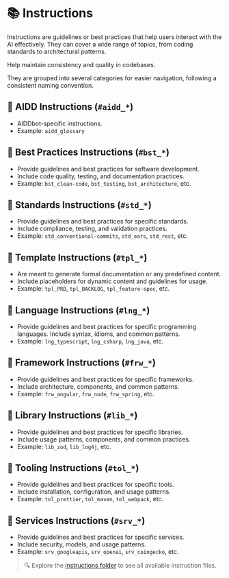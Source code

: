 # 📚 Instructions

Instructions are guidelines or best practices that help users interact with the AI effectively. They can cover a wide range of topics, from coding standards to architectural patterns.

Help maintain consistency and quality in codebases.

They are grouped into several categories for easier navigation, following a consistent naming convention.

## 📒 AIDD Instructions (`#aidd_*`)
- AIDDbot-specific instructions.
- Example: `aidd_glossary`

## 📒 Best Practices Instructions (`#bst_*`)
- Provide guidelines and best practices for software development.
- Include code quality, testing, and documentation practices.
- Example: `bst_clean-code`, `bst_testing`, `bst_architecture`, etc.
  
## 📒 Standards Instructions (`#std_*`)
- Provide guidelines and best practices for specific standards.
- Include compliance, testing, and validation practices.
- Example: `std_conventional-commits`, `std_ears`, `std_rest`, etc.

## 📒 Template Instructions (`#tpl_*`)
- Are meant to generate formal documentation or any predefined content.
- Include placeholders for dynamic content and guidelines for usage.
- Example: `tpl_PRD`, `tpl_BACKLOG`, `tpl_feature-spec`, etc.

## 📒 Language Instructions (`#lng_*`)
- Provide guidelines and best practices for specific programming languages.
 Include syntax, idioms, and common patterns.
 - Example: `lng_typescript`, `lng_csharp`, `lng_java`, etc.

## 📒 Framework Instructions (`#frw_*`)
- Provide guidelines and best practices for specific frameworks.
- Include architecture, components, and common patterns.
- Example: `frw_angular`, `frw_node`, `frw_spring`, etc.

## 📒 Library Instructions (`#lib_*`)
- Provide guidelines and best practices for specific libraries.
- Include usage patterns, components, and common practices.
- Example: `lib_zod`, `lib_log4j`, etc.

## 📒 Tooling Instructions (`#tol_*`)
- Provide guidelines and best practices for specific tools.
- Include installation, configuration, and usage patterns.
- Example: `tol_prettier`, `tol_maven`, `tol_webpack`, etc.

## 📒 Services Instructions (`#srv_*`)
- Provide guidelines and best practices for specific services.
- Include security, models, and usage patterns.
- Example: `srv_googleapis`, `srv_openai`, `srv_coingecko`, etc.


> 🔍 Explore the [instructions folder](https://github.com/AIDDbot/AIDDbot/tree/main/.github/instructions) to see all available instruction files.